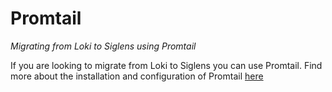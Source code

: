 # Promtail

*Migrating from Loki to Siglens using Promtail*

If you are looking to migrate from Loki to Siglens you can use Promtail. Find more about the installation and configuration of Promtail [here](../../log-ingestion/promtail.md)

